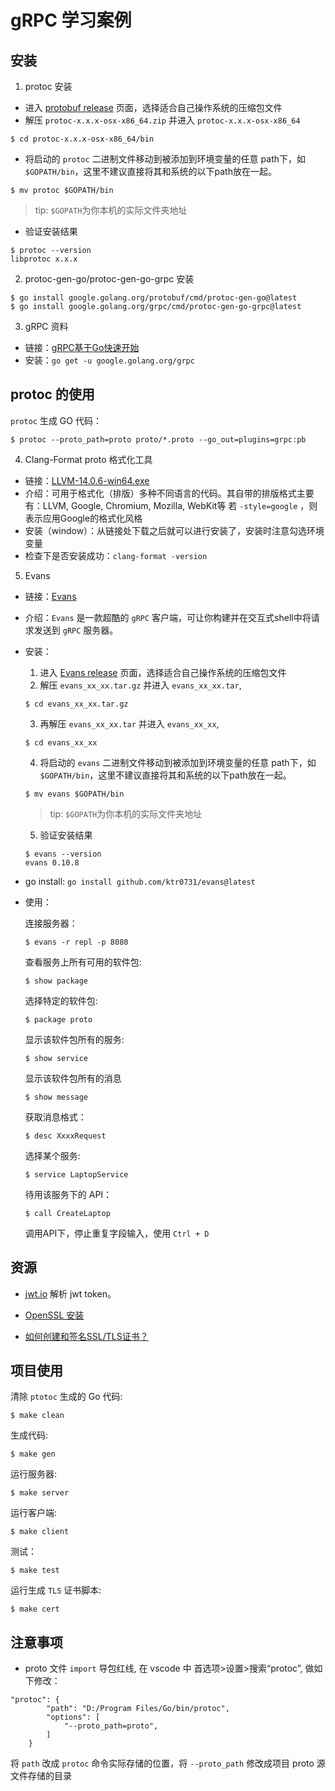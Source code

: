 # gRPC 学习案例

## 安装
1. protoc 安装

- 进入 [protobuf release](https://github.com/protocolbuffers/protobuf/releases) 页面，选择适合自己操作系统的压缩包文件
- 解压 `protoc-x.x.x-osx-x86_64.zip` 并进入 `protoc-x.x.x-osx-x86_64`
```
$ cd protoc-x.x.x-osx-x86_64/bin
```
- 将启动的 `protoc` 二进制文件移动到被添加到环境变量的任意 path下，如 `$GOPATH/bin`，这里不建议直接将其和系统的以下path放在一起。
```
$ mv protoc $GOPATH/bin
```
>tip: `$GOPATH`为你本机的实际文件夹地址
- 验证安装结果
```
$ protoc --version
libprotoc x.x.x
```

2. protoc-gen-go/protoc-gen-go-grpc 安装
```
$ go install google.golang.org/protobuf/cmd/protoc-gen-go@latest
$ go install google.golang.org/grpc/cmd/protoc-gen-go-grpc@latest
```

3. gRPC 资料
- 链接：[gRPC基于Go快速开始](https://grpc.io/docs/languages/go/quickstart/)
- 安装：`go get -u google.golang.org/grpc`

## protoc 的使用
`protoc` 生成 GO 代码：
```
$ protoc --proto_path=proto proto/*.proto --go_out=plugins=grpc:pb
```

4. Clang-Format proto 格式化工具
- 链接：[LLVM-14.0.6-win64.exe](https://github.com/llvm/llvm-project/releases/tag/llvmorg-14.0.6) 
- 介绍：可用于格式化（排版）多种不同语言的代码。其自带的排版格式主要有：LLVM, Google, Chromium, Mozilla, WebKit等
若 `-style=google` ，则表示应用Google的格式化风格
- 安装（window）：从链接处下载之后就可以进行安装了，安装时注意勾选环境变量
- 检查下是否安装成功：`clang-format -version`

5. Evans
- 链接：[Evans](https://github.com/ktr0731/evans)
- 介绍：`Evans` 是一款超酷的 `gRPC` 客户端，可让你构建并在交互式shell中将请求发送到 `gRPC` 服务器。
- 安装：
    1. 进入 [Evans release](https://github.com/ktr0731/evans/releases) 页面，选择适合自己操作系统的压缩包文件
    2. 解压 `evans_xx_xx.tar.gz` 并进入 `evans_xx_xx.tar`,
    ```
    $ cd evans_xx_xx.tar.gz
    ```
    3. 再解压 `evans_xx_xx.tar` 并进入 `evans_xx_xx`,
     ```
    $ cd evans_xx_xx
    ```
    4. 将启动的 `evans` 二进制文件移动到被添加到环境变量的任意 path下，如 `$GOPATH/bin`，这里不建议直接将其和系统的以下path放在一起。
    ```
    $ mv evans $GOPATH/bin
    ```
    >tip: `$GOPATH`为你本机的实际文件夹地址
    5. 验证安装结果
    ```
    $ evans --version
    evans 0.10.8
    ```
-  go install: `go install github.com/ktr0731/evans@latest`
-  使用：
    
    连接服务器：
    ```
    $ evans -r repl -p 8080
    ```
    查看服务上所有可用的软件包:
    ```
    $ show package
    ```
    选择特定的软件包:
    ```
    $ package proto
    ```
    显示该软件包所有的服务:
    ```
    $ show service
    ```
    显示该软件包所有的消息
    ```
    $ show message
    ```
    获取消息格式：
    ```
    $ desc XxxxRequest
    ```
    选择某个服务:
    ```
    $ service LaptopService
    ```
    待用该服务下的 API：
    ```
    $ call CreateLaptop
    ```
    调用API下，停止重复字段输入，使用 `Ctrl + D`

## 资源
- [jwt.io](https://jwt.io/) 解析 jwt token。

- [OpenSSL 安装](http://slproweb.com/products/Win32OpenSSL.html)

- [如何创建和签名SSL/TLS证书？](https://github.com/yellowStarts/go-pcbook-micro/blob/main/cert/post.md)
    
## 项目使用
清除 `ptotoc` 生成的 Go 代码:
```
$ make clean
```
生成代码:
```
$ make gen
```
运行服务器:
```
$ make server
```
运行客户端:
```
$ make client
```
测试：
```
$ make test
```
运行生成 `TLS` 证书脚本:
```
$ make cert
```

## 注意事项
- proto 文件 `import` 导包红线, 在 vscode 中 首选项>设置>搜索“protoc”, 做如下修改：
```
"protoc": {
        "path": "D:/Program Files/Go/bin/protoc",
        "options": [
            "--proto_path=proto",
        ]
    }
```
将 `path` 改成 `protoc` 命令实际存储的位置，将 `--proto_path` 修改成项目 proto 源文件存储的目录


